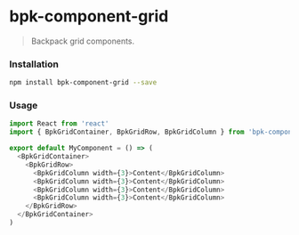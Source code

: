 # bpk-component-grid

> Backpack grid components.

### Installation

```sh
npm install bpk-component-grid --save
```

### Usage

```js
import React from 'react'
import { BpkGridContainer, BpkGridRow, BpkGridColumn } from 'bpk-component-grid'

export default MyComponent = () => (
  <BpkGridContainer>
    <BpkGridRow>
      <BpkGridColumn width={3}>Content</BpkGridColumn>
      <BpkGridColumn width={3}>Content</BpkGridColumn>
      <BpkGridColumn width={3}>Content</BpkGridColumn>
      <BpkGridColumn width={3}>Content</BpkGridColumn>
    </BpkGridRow>
  </BpkGridContainer>
)
```

